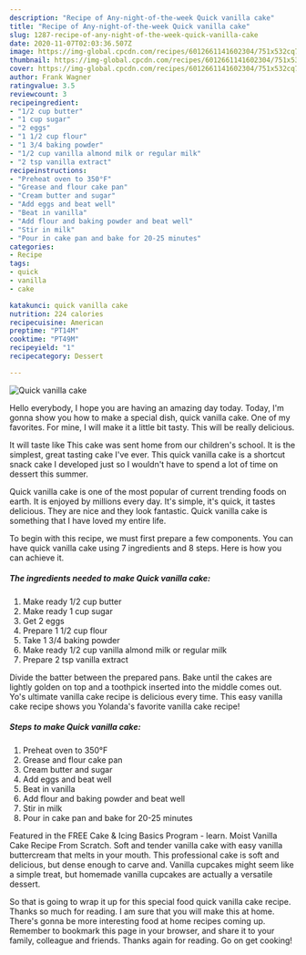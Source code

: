 ```yaml
---
description: "Recipe of Any-night-of-the-week Quick vanilla cake"
title: "Recipe of Any-night-of-the-week Quick vanilla cake"
slug: 1287-recipe-of-any-night-of-the-week-quick-vanilla-cake
date: 2020-11-07T02:03:36.507Z
image: https://img-global.cpcdn.com/recipes/6012661141602304/751x532cq70/quick-vanilla-cake-recipe-main-photo.jpg
thumbnail: https://img-global.cpcdn.com/recipes/6012661141602304/751x532cq70/quick-vanilla-cake-recipe-main-photo.jpg
cover: https://img-global.cpcdn.com/recipes/6012661141602304/751x532cq70/quick-vanilla-cake-recipe-main-photo.jpg
author: Frank Wagner
ratingvalue: 3.5
reviewcount: 3
recipeingredient:
- "1/2 cup butter"
- "1 cup sugar"
- "2 eggs"
- "1 1/2 cup flour"
- "1 3/4 baking powder"
- "1/2 cup vanilla almond milk or regular milk"
- "2 tsp vanilla extract"
recipeinstructions:
- "Preheat oven to 350°F"
- "Grease and flour cake pan"
- "Cream butter and sugar"
- "Add eggs and beat well"
- "Beat in vanilla"
- "Add flour and baking powder and beat well"
- "Stir in milk"
- "Pour in cake pan and bake for 20-25 minutes"
categories:
- Recipe
tags:
- quick
- vanilla
- cake

katakunci: quick vanilla cake 
nutrition: 224 calories
recipecuisine: American
preptime: "PT14M"
cooktime: "PT49M"
recipeyield: "1"
recipecategory: Dessert

---
```



![Quick vanilla cake](https://img-global.cpcdn.com/recipes/6012661141602304/751x532cq70/quick-vanilla-cake-recipe-main-photo.jpg)

Hello everybody, I hope you are having an amazing day today. Today, I'm gonna show you how to make a special dish, quick vanilla cake. One of my favorites. For mine, I will make it a little bit tasty. This will be really delicious.

It will taste like This cake was sent home from our children&#39;s school. It is the simplest, great tasting cake I&#39;ve ever. This quick vanilla cake is a shortcut snack cake I developed just so I wouldn&#39;t have to spend a lot of time on dessert this summer.

Quick vanilla cake is one of the most popular of current trending foods on earth. It is enjoyed by millions every day. It's simple, it's quick, it tastes delicious. They are nice and they look fantastic. Quick vanilla cake is something that I have loved my entire life.


To begin with this recipe, we must first prepare a few components. You can have quick vanilla cake using 7 ingredients and 8 steps. Here is how you can achieve it.

<!--inarticleads1-->

##### The ingredients needed to make Quick vanilla cake:

1. Make ready 1/2 cup butter
1. Make ready 1 cup sugar
1. Get 2 eggs
1. Prepare 1 1/2 cup flour
1. Take 1 3/4 baking powder
1. Make ready 1/2 cup vanilla almond milk or regular milk
1. Prepare 2 tsp vanilla extract


Divide the batter between the prepared pans. Bake until the cakes are lightly golden on top and a toothpick inserted into the middle comes out. Yo&#39;s ultimate vanilla cake recipe is delicious every time. This easy vanilla cake recipe shows you Yolanda&#39;s favorite vanilla cake recipe! 

<!--inarticleads2-->

##### Steps to make Quick vanilla cake:

1. Preheat oven to 350°F
1. Grease and flour cake pan
1. Cream butter and sugar
1. Add eggs and beat well
1. Beat in vanilla
1. Add flour and baking powder and beat well
1. Stir in milk
1. Pour in cake pan and bake for 20-25 minutes


Featured in the FREE Cake &amp; Icing Basics Program - learn. Moist Vanilla Cake Recipe From Scratch. Soft and tender vanilla cake with easy vanilla buttercream that melts in your mouth. This professional cake is soft and delicious, but dense enough to carve and. Vanilla cupcakes might seem like a simple treat, but homemade vanilla cupcakes are actually a versatile dessert. 

So that is going to wrap it up for this special food quick vanilla cake recipe. Thanks so much for reading. I am sure that you will make this at home. There's gonna be more interesting food at home recipes coming up. Remember to bookmark this page in your browser, and share it to your family, colleague and friends. Thanks again for reading. Go on get cooking!
